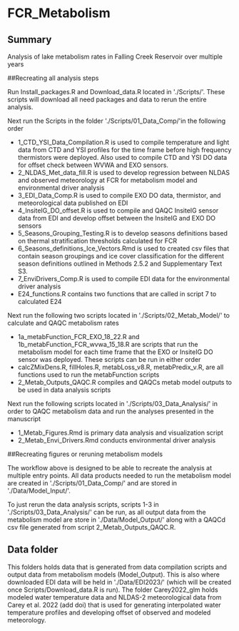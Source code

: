 # FCR_Metabolism
## Summary
Analysis of lake metabolism rates in Falling Creek Reservoir over multiple years 

##Recreating all analysis steps 

Run Install_packages.R and Download_data.R located in './Scripts/'. These scripts will download all need packages and data to rerun the entire analysis. 

Next run the Scripts in the folder './Scripts/01_Data_Comp/'in the following order 

- 1_CTD_YSI_Data_Compilation.R is used to compile temperature and light data from CTD and YSI profiles for the time frame before high frequency thermistors were deployed. Also used to compile CTD and YSI DO data for offset check between WVWA and EXO sensors.
- 2_NLDAS_Met_data_fill.R is used to develop regression between NLDAS and observed meteorology at FCR for metabolism model and environmental driver analysis 
- 3_EDI_Data_Comp.R is used to compile EXO DO data, thermistor, and meteorological data published on EDI
- 4_InsiteIG_DO_offset.R is used to compile and QAQC InsiteIG sensor data from EDI and develop offset between the InsiteIG and EXO DO sensors 
- 5_Seasons_Grouping_Testing.R is to develop seasons definitions based on thermal stratification thresholds calculated for FCR
- 6_Seasons_definitions_Ice_Vectors.Rmd is used to created csv files that contain season groupings and ice cover classification for the different season definitions outlined in Methods 2.5.2 and Supplementary Text S3. 
- 7_EnviDrivers_Comp.R is used to compile EDI data for the environmental driver analysis 
- E24_functions.R contains two functions that are called in script 7 to calculated E24

Next run the following two scripts located in './Scripts/02_Metab_Model/' to calculate and QAQC metabolism rates 

- 1a_metabFunction_FCR_EXO_18_22.R and 1b_metabFunction_FCR_wvwa_15_18.R are scripts that run the metabolism model for each time frame that the EXO or InsiteIG DO sensor was deployed. These scripts can be run in either order
- calcZMixDens.R, fillHoles.R, metabLoss_v8.R, metabPredix_v.R, are all functions used to run the metabFunction scripts 
- 2_Metab_Outputs_QAQC.R compiles and QAQCs metab model outputs to be used in data analysis scripts


Next run the following scripts located in './Scripts/03_Data_Analysis/' in order to QAQC metabolism data and run the analyses presented in the manuscript

- 1_Metab_Figures.Rmd is primary data analysis and visualization script 
- 2_Metab_Envi_Drivers.Rmd conducts environmental driver analysis

##Recreating figures or reruning metabolism models 

The workflow above is designed to be able to recreate the analysis at multiple entry points. All data products needed to run the metabolism model are created in './Scripts/01_Data_Comp/' and are stored in './Data/Model_Input/'. 

To just rerun the data analysis scripts, scripts 1-3 in './Scripts/03_Data_Analysis/' can be run, as all output data from the metabolism model are store in './Data/Model_Output/' along with a QAQCd csv file generated from script 2_Metab_Outputs_QAQC.R.


## Data folder 
This folders holds data that is generated from data compilation scripts and output data from metabolism models (Model_Output). This is also where downloaded EDI data will be held in './Data/EDI2023/' (which will be created once Scripts/Download_data.R is run). The folder Carey2022_glm holds modeled water temperature data and NLDAS-2 meteorological data from Carey et al. 2022 (add doi) that is used for generating interpolated water temperature profiles and developing offset of observed and modeled meteorology.


